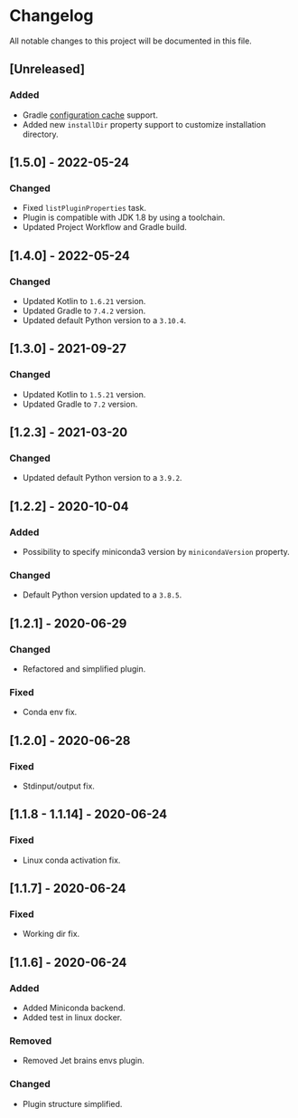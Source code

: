 # Changelog

All notable changes to this project will be documented in this file.

## [Unreleased]

### Added

- Gradle [configuration cache](https://docs.gradle.org/current/userguide/configuration_cache.html) support.
- Added new `installDir` property support to customize installation directory.

## [1.5.0] - 2022-05-24

### Changed

- Fixed `listPluginProperties` task.
- Plugin is compatible with JDK 1.8 by using a toolchain.
- Updated Project Workflow and Gradle build.

## [1.4.0] - 2022-05-24

### Changed

- Updated Kotlin to `1.6.21` version.
- Updated Gradle to `7.4.2` version.
- Updated default Python version to a `3.10.4`.

## [1.3.0] - 2021-09-27

### Changed

- Updated Kotlin to `1.5.21` version.
- Updated Gradle to `7.2` version.

## [1.2.3] - 2021-03-20

### Changed

- Updated default Python version to a `3.9.2`.

## [1.2.2] - 2020-10-04

### Added

- Possibility to specify miniconda3 version by `minicondaVersion` property.

### Changed

- Default Python version updated to a `3.8.5`.

## [1.2.1] - 2020-06-29

### Changed

- Refactored and simplified plugin.

### Fixed

- Conda env fix.

## [1.2.0] - 2020-06-28

### Fixed

- Stdinput/output fix.

## [1.1.8 - 1.1.14] - 2020-06-24

### Fixed

- Linux conda activation fix.

## [1.1.7] - 2020-06-24

### Fixed

- Working dir fix.

## [1.1.6] - 2020-06-24

### Added

- Added Miniconda backend.
- Added test in linux docker.

### Removed

- Removed Jet brains envs plugin.

### Changed

- Plugin structure simplified.